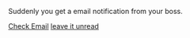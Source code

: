 Suddenly you get a email notification from your boss.


[Check Email](you-decide-to-go-to-work.md)
[leave it unread](you-sleep-for-the-whole-day)


